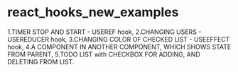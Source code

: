 # react_hooks_new_examples
1.TIMER STOP AND START - USEREF hook, 
2.CHANGING USERS - USEREDUCER hook, 
3.CHANGING COLOR OF CHECKED LIST - USEEFFECT hook, 
4.A COMPONENT IN ANOTHER COMPONENT, WHICH SHOWS STATE FROM PARENT, 
5.TODO LIST with CHECKBOX FOR ADDING, AND DELETING FROM LIST.
